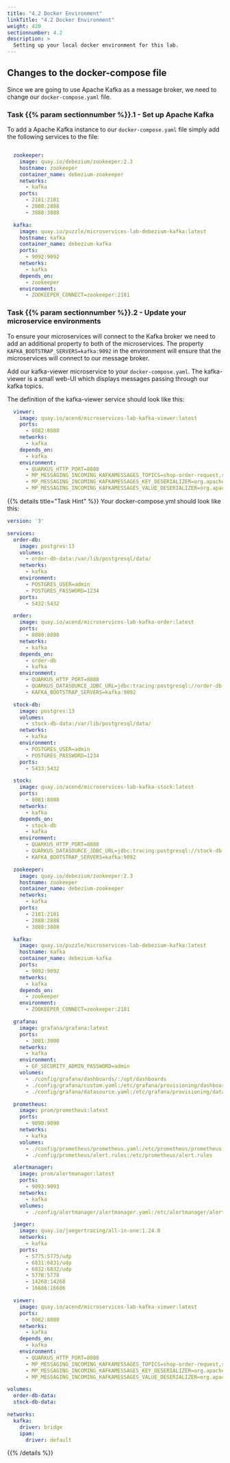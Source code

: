 ```yaml
---
title: "4.2 Docker Environment"
linkTitle: "4.2 Docker Environment"
weight: 420
sectionnumber: 4.2
description: >
  Setting up your local docker environment for this lab.
---
```


## Changes to the docker-compose file

Since we are going to use Apache Kafka as a message broker, we need to change our `docker-compose.yaml` file.


### Task {{% param sectionnumber %}}.1 - Set up Apache Kafka

To add a Apache Kafka instance to our `docker-compose.yaml` file simply add the following services to the file:
```yaml

  zookeeper:
    image: quay.io/debezium/zookeeper:2.3
    hostname: zookeeper
    container_name: debezium-zookeeper
    networks:
      - kafka
    ports:
      - 2181:2181
      - 2888:2888
      - 3888:3888

  kafka:
    image: quay.io/puzzle/microservices-lab-debezium-kafka:latest
    hostname: kafka
    container_name: debezium-kafka
    ports:
      - 9092:9092
    networks:
      - kafka
    depends_on:
      - zookeeper
    environment:
      - ZOOKEEPER_CONNECT=zookeeper:2181

```


### Task {{% param sectionnumber %}}.2 - Update your microservice environments

To ensure your microservices will connect to the Kafka broker we need to add an additional property to both of the microservices. The property `KAFKA_BOOTSTRAP_SERVERS=kafka:9092` in the environment will ensure that the microservices will connect to our message broker.

Add our kafka-viewer microservice to your `docker-compose.yaml`. The kafka-viewer is a small web-UI which displays messages passing through our kafka topics.

The definition of the kafka-viewer service should look like this:

```yaml
  viewer:
    image: quay.io/acend/microservices-lab-kafka-viewer:latest
    ports:
      - 8082:8080
    networks:
      - kafka
    depends_on:
      - kafka
    environment:
      - QUARKUS_HTTP_PORT=8080
      - MP_MESSAGING_INCOMING_KAFKAMESSAGES_TOPICS=shop-order-request,shop-order-confirmation,shop-order-compensation
      - MP_MESSAGING_INCOMING_KAFKAMESSAGES_KEY_DESERIALIZER=org.apache.kafka.common.serialization.StringDeserializer
      - MP_MESSAGING_INCOMING_KAFKAMESSAGES_VALUE_DESERIALIZER=org.apache.kafka.common.serialization.StringDeserializer

```

{{% details title="Task Hint" %}}
Your docker-compose.yml should look like this:
```yaml
version: '3'

services:
  order-db:
    image: postgres:13
    volumes:
      - order-db-data:/var/lib/postgresql/data/
    networks:
      - kafka
    environment:
      - POSTGRES_USER=admin
      - POSTGRES_PASSWORD=1234
    ports:
      - 5432:5432

  order:
    image: quay.io/acend/microservices-lab-kafka-order:latest
    ports:
      - 8080:8080
    networks:
      - kafka
    depends_on:
      - order-db
      - kafka
    environment:
      - QUARKUS_HTTP_PORT=8080
      - QUARKUS_DATASOURCE_JDBC_URL=jdbc:tracing:postgresql://order-db:5432/admin
      - KAFKA_BOOTSTRAP_SERVERS=kafka:9092

  stock-db:
    image: postgres:13
    volumes:
      - stock-db-data:/var/lib/postgresql/data/
    networks:
      - kafka
    environment:
      - POSTGRES_USER=admin
      - POSTGRES_PASSWORD=1234
    ports:
      - 5433:5432

  stock:
    image: quay.io/acend/microservices-lab-kafka-stock:latest
    ports:
      - 8081:8080
    networks:
      - kafka
    depends_on:
      - stock-db
      - kafka
    environment:
      - QUARKUS_HTTP_PORT=8080
      - QUARKUS_DATASOURCE_JDBC_URL=jdbc:tracing:postgresql://stock-db:5432/admin
      - KAFKA_BOOTSTRAP_SERVERS=kafka:9092

  zookeeper:
    image: quay.io/debezium/zookeeper:2.3
    hostname: zookeeper
    container_name: debezium-zookeeper
    networks:
      - kafka
    ports:
      - 2181:2181
      - 2888:2888
      - 3888:3888

  kafka:
    image: quay.io/puzzle/microservices-lab-debezium-kafka:latest
    hostname: kafka
    container_name: debezium-kafka
    ports:
      - 9092:9092
    networks:
      - kafka
    depends_on:
      - zookeeper
    environment:
      - ZOOKEEPER_CONNECT=zookeeper:2181

  grafana:
    image: grafana/grafana:latest
    ports:
      - 3001:3000
    networks:
      - kafka
    environment:
      - GF_SECURITY_ADMIN_PASSWORD=admin
    volumes:
      - ./config/grafana/dashboards/:/opt/dashboards
      - ./config/grafana/custom.yaml:/etc/grafana/provisioning/dashboards/custom.yaml
      - ./config/grafana/datasource.yaml:/etc/grafana/provisioning/datasources/datasource.yaml

  prometheus:
    image: prom/prometheus:latest
    ports:
      - 9090:9090
    networks:
      - kafka
    volumes:
      - ./config/prometheus/prometheus.yaml:/etc/prometheus/prometheus.yml
      - ./config/prometheus/alert.rules:/etc/prometheus/alert.rules

  alertmanager:
    image: prom/alertmanager:latest
    ports:
      - 9093:9093
    networks:
      - kafka
    volumes:
      - ./config/alertmanager/alertmanager.yaml:/etc/alertmanager/alertmanager.yml

  jaeger:
    image: quay.io/jaegertracing/all-in-one:1.24.0
    networks:
      - kafka
    ports:
      - 5775:5775/udp
      - 6831:6831/udp
      - 6832:6832/udp
      - 5778:5778
      - 14268:14268
      - 16686:16686

  viewer:
    image: quay.io/acend/microservices-lab-kafka-viewer:latest
    ports:
      - 8082:8080
    networks:
      - kafka
    depends_on:
      - kafka
    environment:
      - QUARKUS_HTTP_PORT=8080
      - MP_MESSAGING_INCOMING_KAFKAMESSAGES_TOPICS=shop-order-request,shop-order-confirmation,shop-order-compensation
      - MP_MESSAGING_INCOMING_KAFKAMESSAGES_KEY_DESERIALIZER=org.apache.kafka.common.serialization.StringDeserializer
      - MP_MESSAGING_INCOMING_KAFKAMESSAGES_VALUE_DESERIALIZER=org.apache.kafka.common.serialization.StringDeserializer

volumes:
  order-db-data:
  stock-db-data:

networks:
  kafka:
    driver: bridge
    ipam:
      driver: default
```
{{% /details %}}
